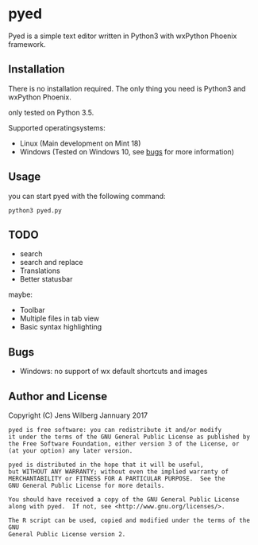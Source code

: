 # pyed

Pyed is a simple text editor written in Python3 with wxPython Phoenix
framework.

## Installation

There is no installation required. The only thing you need is Python3
and wxPython Phoenix.

only tested on Python 3.5.

Supported operatingsystems:

- Linux (Main development on Mint 18)
- Windows (Tested on Windows 10, see [bugs](#bugs) for more information)

## Usage

you can start pyed with the following command:

    python3 pyed.py
    
## TODO

- search
- search and replace
- Translations
- Better statusbar

maybe:

- Toolbar
- Multiple files in tab view
- Basic syntax highlighting

## Bugs

- Windows: no support of wx default shortcuts and images

## Author and License

Copyright (C) Jens Wilberg Jannuary 2017

    pyed is free software: you can redistribute it and/or modify
    it under the terms of the GNU General Public License as published by
    the Free Software Foundation, either version 3 of the License, or
    (at your option) any later version.

    pyed is distributed in the hope that it will be useful,
    but WITHOUT ANY WARRANTY; without even the implied warranty of
    MERCHANTABILITY or FITNESS FOR A PARTICULAR PURPOSE.  See the
    GNU General Public License for more details.

    You should have received a copy of the GNU General Public License
    along with pyed.  If not, see <http://www.gnu.org/licenses/>.

    The R script can be used, copied and modified under the terms of the GNU
    General Public License version 2.
